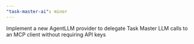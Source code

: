```yaml
---
"task-master-ai": minor
---
```


Implement a new AgentLLM provider to delegate Task Master LLM calls to an MCP client without requiring API keys
